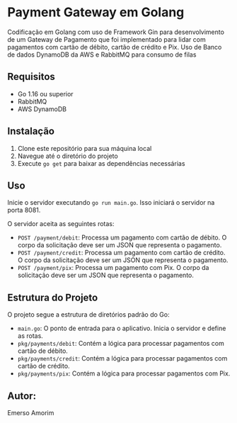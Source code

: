 # Payment Gateway em Golang

Codificação em Golang com uso de Framework Gin para desenvolvimento de um Gateway de Pagamento que foi implementado  para lidar com pagamentos com cartão de débito, cartão de crédito e Pix. Uso de Banco de dados DynamoDB da AWS e RabbitMQ para
consumo de filas

## Requisitos

- Go 1.16 ou superior
- RabbitMQ
- AWS DynamoDB

## Instalação

1. Clone este repositório para sua máquina local
2. Navegue até o diretório do projeto
3. Execute `go get` para baixar as dependências necessárias

## Uso

Inicie o servidor executando `go run main.go`. Isso iniciará o servidor na porta 8081.

O servidor aceita as seguintes rotas:

- `POST /payment/debit`: Processa um pagamento com cartão de débito. O corpo da solicitação deve ser um JSON que representa o pagamento.
- `POST /payment/credit`: Processa um pagamento com cartão de crédito. O corpo da solicitação deve ser um JSON que representa o pagamento.
- `POST /payment/pix`: Processa um pagamento com Pix. O corpo da solicitação deve ser um JSON que representa o pagamento.

## Estrutura do Projeto

O projeto segue a estrutura de diretórios padrão do Go:

- `main.go`: O ponto de entrada para o aplicativo. Inicia o servidor e define as rotas.
- `pkg/payments/debit`: Contém a lógica para processar pagamentos com cartão de débito.
- `pkg/payments/credit`: Contém a lógica para processar pagamentos com cartão de crédito.
- `pkg/payments/pix`: Contém a lógica para processar pagamentos com Pix.

## Autor:
Emerso Amorim
